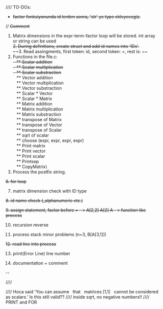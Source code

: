 
//// TO-DOs:
- ~~factor fonksiyonunda id lerden sonra, 'str' ye type ekleyecegiz.~~

// ~~Comment~~

1. Matrix dimensions in the expr-term-factor loop will be stored. int array or string can be used\
~~2. During definitions, create struct and add id names into 'IDs'.~~\
~~3. Read assingments, first token: id, second token: =, rest is: <expr>\~~
4. Functions in the file.c:\
~~&nbsp;&nbsp;&nbsp;** Scalar addition\
&nbsp;&nbsp;&nbsp;** Scalar multiplication\
&nbsp;&nbsp;&nbsp;** Scalar substraction~~\
&nbsp;&nbsp;&nbsp;** Vector addition\
&nbsp;&nbsp;&nbsp;** Vector multiplication\
&nbsp;&nbsp;&nbsp;** Vector substraction\
&nbsp;&nbsp;&nbsp;** Scalar * Vector\
&nbsp;&nbsp;&nbsp;** Scalar * Matrix\
&nbsp;&nbsp;&nbsp;** Matrix addition\
&nbsp;&nbsp;&nbsp;** Matrix multiplication\
&nbsp;&nbsp;&nbsp;** Matrix substraction\
&nbsp;&nbsp;&nbsp;** transpose of Matrix\
&nbsp;&nbsp;&nbsp;** transpose of Vector\
&nbsp;&nbsp;&nbsp;** transpose of Scalar\
&nbsp;&nbsp;&nbsp;** sqrt of scalar\
&nbsp;&nbsp;&nbsp;** choose (expr, expr, expr, expr)\
&nbsp;&nbsp;&nbsp;** Print matrix\
&nbsp;&nbsp;&nbsp;** Print vector\
&nbsp;&nbsp;&nbsp;** Print scalar\
&nbsp;&nbsp;&nbsp;** Printsep\
&nbsp;&nbsp;&nbsp;** CopyMatrix\
5. Process the postfix string.
  
~~6. for loop~~
  
7. matrix dimension check with ID type
  
~~8. id name check (_alphanumeric etc.)~~
  
~~9. assign statement, factor before = --> A[2,2] A[2] A --> function like process~~
  
10. recursion reverse
  
11. process stack minor problems (n=3, B[A[3,1]])
  
~~12. read line into process~~
  
13. print(Error Line) line number
  
14. documentation + comment
  

-- 

//// 



//// Hoca said 'You can assume   that   matrices [1,1]   cannot be considered as scalars.' Is this still valid??
//// inside sqrt, no negative numbers!!
//// PRINT and FOR
